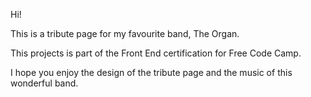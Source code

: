Hi!

This is a tribute page for my favourite band, The Organ.

This projects is part of the Front End certification for Free Code Camp.

I hope you enjoy the design of the tribute page and the music of this wonderful band.
